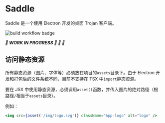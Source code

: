 # Saddle

Saddle 是一个使用 Electron 开发的桌面 Trojan 客户端。

![build workflow badge](https://github.com/0x1ooo/saddle/workflows/build/badge.svg)

**_🚧 WORK IN PROGRESS 🚧 👷 👋_**

## 访问静态资源

所有静态资源（图片、字体等）必须放在项目的`assets`目录下。由于 Electron 开发和打包后的文件系统不同，目前不支持在 TSX 中`import`静态资源。

要在 JSX 中使用静态资源，必须调用`asset()`函数，并传入图片的绝对路径（根路径`/`相当于`assets`目录）。

例如：

```jsx
<img src={asset('/img/logo.svg')} className="App-logo" alt="logo" />
```

